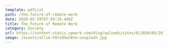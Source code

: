 ```yaml
---
template: pdfList
path: /the-future-of-remote-work
date: 2020-05-29T07:59:29.446Z
title: The Future of Remote Work
category: Society
url: https://content-static.upwork.com/blog/uploads/sites/6/2020/05/26131624/Upwork_EconomistReport_FWR_052020.pdf
image: /assets/allie-h9ls95wl8tm-unsplash.jpg
---
```

